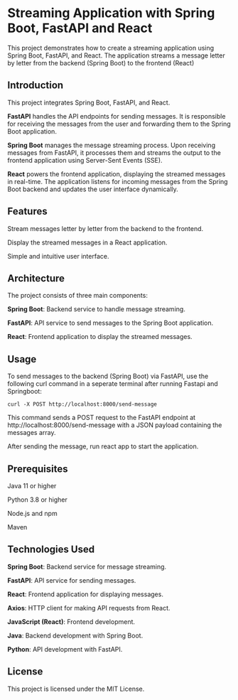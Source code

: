 # Streaming Application with Spring Boot, FastAPI and React

This project demonstrates how to create a streaming application using Spring Boot, FastAPI, and React. The application streams a message letter by letter from the backend (Spring Boot) to the frontend (React)


## Introduction

This project integrates Spring Boot, FastAPI, and React.

**FastAPI** handles the API endpoints for sending messages. It is responsible for receiving the messages from the user and forwarding them to the Spring Boot application.

**Spring Boot** manages the message streaming process. Upon receiving messages from FastAPI, it processes them and streams the output to the frontend application using Server-Sent Events (SSE).

**React** powers the frontend application, displaying the streamed messages in real-time. The application listens for incoming messages from the Spring Boot backend and updates the user interface dynamically.


## Features

Stream messages letter by letter from the backend to the frontend.

Display the streamed messages in a React application.

Simple and intuitive user interface.


## Architecture

The project consists of three main components:

**Spring Boot**: Backend service to handle message streaming.

**FastAPI**: API service to send messages to the Spring Boot application.

**React**: Frontend application to display the streamed messages.


## Usage

To send messages to the backend (Spring Boot) via FastAPI, use the following curl command in a seperate terminal after running Fastapi and Springboot:

    curl -X POST http://localhost:8000/send-message

This command sends a POST request to the FastAPI endpoint at http://localhost:8000/send-message with a JSON payload containing the messages array.

After sending the message, run react app to start the application.


## Prerequisites

Java 11 or higher

Python 3.8 or higher

Node.js and npm

Maven


## Technologies Used

**Spring Boot**: Backend service for message streaming.

**FastAPI**: API service for sending messages.

**React**: Frontend application for displaying messages.

**Axios**: HTTP client for making API requests from React.

**JavaScript (React)**: Frontend development.

**Java**: Backend development with Spring Boot.

**Python**: API development with FastAPI.


## License

This project is licensed under the MIT License.
